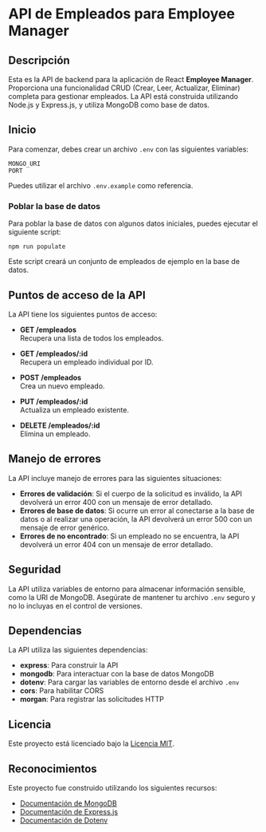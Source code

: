 # API de Empleados para Employee Manager

## Descripción
Esta es la API de backend para la aplicación de React **Employee Manager**. Proporciona una funcionalidad CRUD (Crear, Leer, Actualizar, Eliminar) completa para gestionar empleados. La API está construida utilizando Node.js y Express.js, y utiliza MongoDB como base de datos.

## Inicio

Para comenzar, debes crear un archivo `.env` con las siguientes variables:

```
MONGO_URI
PORT
```
Puedes utilizar el archivo `.env.example` como referencia.

### Poblar la base de datos
Para poblar la base de datos con algunos datos iniciales, puedes ejecutar el siguiente script:

`npm run populate`

Este script creará un conjunto de empleados de ejemplo en la base de datos.

## Puntos de acceso de la API

La API tiene los siguientes puntos de acceso:

- **GET /empleados**  
  Recupera una lista de todos los empleados.

- **GET /empleados/:id**  
  Recupera un empleado individual por ID.

- **POST /empleados**  
  Crea un nuevo empleado.

- **PUT /empleados/:id**  
  Actualiza un empleado existente.

- **DELETE /empleados/:id**  
  Elimina un empleado.

## Manejo de errores

La API incluye manejo de errores para las siguientes situaciones:

- **Errores de validación**: Si el cuerpo de la solicitud es inválido, la API devolverá un error 400 con un mensaje de error detallado.
- **Errores de base de datos**: Si ocurre un error al conectarse a la base de datos o al realizar una operación, la API devolverá un error 500 con un mensaje de error genérico.
- **Errores de no encontrado**: Si un empleado no se encuentra, la API devolverá un error 404 con un mensaje de error detallado.

## Seguridad

La API utiliza variables de entorno para almacenar información sensible, como la URI de MongoDB. Asegúrate de mantener tu archivo `.env` seguro y no lo incluyas en el control de versiones.

## Dependencias

La API utiliza las siguientes dependencias:

- **express**: Para construir la API
- **mongodb**: Para interactuar con la base de datos MongoDB
- **dotenv**: Para cargar las variables de entorno desde el archivo `.env`
- **cors**: Para habilitar CORS
- **morgan**: Para registrar las solicitudes HTTP

## Licencia

Este proyecto está licenciado bajo la [Licencia MIT](LICENSE).

## Reconocimientos

Este proyecto fue construido utilizando los siguientes recursos:

- [Documentación de MongoDB](https://www.mongodb.com/docs/)
- [Documentación de Express.js](https://expressjs.com/)
- [Documentación de Dotenv](https://www.npmjs.com/package/dotenv)



